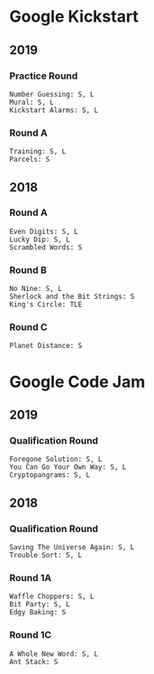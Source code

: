 # Google Kickstart

## 2019
### Practice Round
    Number Guessing: S, L
    Mural: S, L
    Kickstart Alarms: S, L

### Round A
	Training: S, L
	Parcels: S

## 2018
### Round A
    Even Digits: S, L
    Lucky Dip: S, L
    Scrambled Words: S
    
### Round B
    No Nine: S, L
    Sherlock and the Bit Strings: S
    King's Circle: TLE
    
### Round C
    Planet Distance: S

# Google Code Jam

## 2019
### Qualification Round
	Foregone Solution: S, L
	You Can Go Your Own Way: S, L
	Cryptopangrams: S, L

## 2018
### Qualification Round
	Saving The Universe Again: S, L
	Trouble Sort: S, L
	
### Round 1A
	Waffle Choppers: S, L
	Bit Party: S, L
	Edgy Baking: S
	
### Round 1C
	A Whole New Word: S, L
	Ant Stack: S